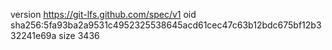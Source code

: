 version https://git-lfs.github.com/spec/v1
oid sha256:5fa93ba2a9531c4952325538645acd61cec47c63b12bdc675bf12b332241e69a
size 3436
